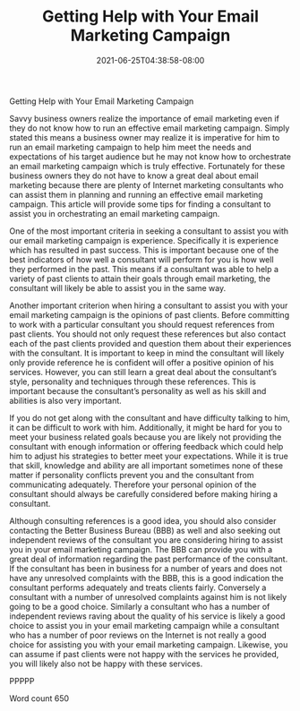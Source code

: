 ﻿---
title: "Getting Help with Your Email Marketing Campaign"
date: 2021-06-25T04:38:58-08:00
description: "Text Tips for Web Success"
featured_image: "/images/Text.jpg"
tags: ["Text"]
---

Getting Help with Your Email Marketing Campaign

Savvy business owners realize the importance of email marketing even if they do not know how to run an effective email marketing campaign. Simply stated this means a business owner may realize it is imperative for him to run an email marketing campaign to help him meet the needs and expectations of his target audience but he may not know how to orchestrate an email marketing campaign which is truly effective. Fortunately for these business owners they do not have to know a great deal about email marketing because there are plenty of Internet marketing consultants who can assist them in planning and running an effective email marketing campaign. This article will provide some tips for finding a consultant to assist you in orchestrating an email marketing campaign.

One of the most important criteria in seeking a consultant to assist you with our email marketing campaign is experience. Specifically it is experience which has resulted in past success. This is important because one of the best indicators of how well a consultant will perform for you is how well they performed in the past. This means if a consultant was able to help a variety of past clients to attain their goals through email marketing, the consultant will likely be able to assist you in the same way.

Another important criterion when hiring a consultant to assist you with your email marketing campaign is the opinions of past clients. Before committing to work with a particular consultant you should request references from past clients. You should not only request these references but also contact each of the past clients provided and question them about their experiences with the consultant. It is important to keep in mind the consultant will likely only provide reference he is confident will offer a positive opinion of his services. However, you can still learn a great deal about the consultant’s style, personality and techniques through these references. This is important because the consultant’s personality as well as his skill and abilities is also very important.

If you do not get along with the consultant and have difficulty talking to him, it can be difficult to work with him. Additionally, it might be hard for you to meet your business related goals because you are likely not providing the consultant with enough information or offering feedback which could help him to adjust his strategies to better meet your expectations. While it is true that skill, knowledge and ability are all important sometimes none of these matter if personality conflicts prevent you and the consultant from communicating adequately. Therefore your personal opinion of the consultant should always be carefully considered before making hiring a consultant.

Although consulting references is a good idea, you should also consider contacting the Better Business Bureau (BBB) as well and also seeking out independent reviews of the consultant you are considering hiring to assist you in your email marketing campaign. The BBB can provide you with a great deal of information regarding the past performance of the consultant. If the consultant has been in business for a number of years and does not have any unresolved complaints with the BBB, this is a good indication the consultant performs adequately and treats clients fairly. Conversely a consultant with a number of unresolved complaints against him is not likely going to be a good choice. Similarly a consultant who has a number of independent reviews raving about the quality of his service is likely a good choice to assist you in your email marketing campaign while a consultant who has a number of poor reviews on the Internet is not really a good choice for assisting you with your email marketing campaign. Likewise, you can assume if past clients were not happy with the services he provided, you will likely also not be happy with these services. 

PPPPP

Word count 650


